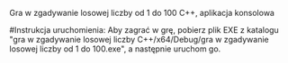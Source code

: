 
Gra w zgadywanie losowej liczby od 1 do 100 C++, aplikacja konsolowa


#Instrukcja uruchomienia:
Aby zagrać w grę, pobierz plik EXE z katalogu "gra w zgadywanie losowej liczby C++/x64/Debug/gra w zgadywanie losowej liczby od 1 do 100.exe", a następnie uruchom go.
